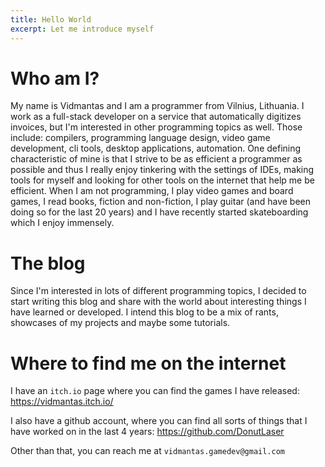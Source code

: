 ```yaml
---
title: Hello World
excerpt: Let me introduce myself
---
```


# Who am I?
My name is Vidmantas and I am a programmer from Vilnius, Lithuania. I work as a full-stack developer on a service that automatically digitizes invoices, but I'm interested in other programming topics as well. Those include: compilers, programming language design, video game development, cli tools, desktop applications, automation. One defining characteristic of mine is that I strive to be as efficient a programmer as possible and thus I really enjoy tinkering with the settings of IDEs, making tools for myself and looking for other tools on the internet that help me be efficient. When I am not programming, I play video games and board games, I read books, fiction and non-fiction, I play guitar (and have been doing so for the last 20 years) and I have recently started skateboarding which I enjoy immensely.

# The blog
Since I'm interested in lots of different programming topics, I decided to start writing this blog and share with the world about interesting things I have learned or developed. I intend this blog to be a mix of rants, showcases of my projects and maybe some tutorials.

# Where to find me on the internet
I have an `itch.io` page where you can find the games I have released: https://vidmantas.itch.io/

I also have a github account, where you can find all sorts of things that I have worked on in the last 4 years: https://github.com/DonutLaser

Other than that, you can reach me at `vidmantas.gamedev@gmail.com`